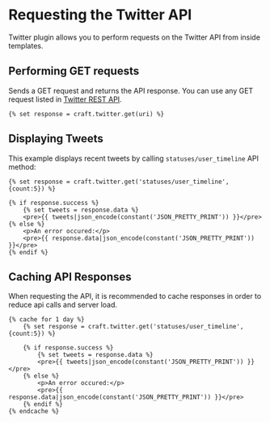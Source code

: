 # Requesting the Twitter API

Twitter plugin allows you to perform requests on the Twitter API from inside templates.

## Performing GET requests
Sends a GET request and returns the API response. You can use any GET request listed in [Twitter REST API](https://dev.twitter.com/docs/api/1.1).

```twig
{% set response = craft.twitter.get(uri) %}
```

## Displaying Tweets
This example displays recent tweets by calling `statuses/user_timeline` API method:

```twig
{% set response = craft.twitter.get('statuses/user_timeline', {count:5}) %}

{% if response.success %}
    {% set tweets = response.data %}
    <pre>{{ tweets|json_encode(constant('JSON_PRETTY_PRINT')) }}</pre>
{% else %}
    <p>An error occured:</p>
    <pre>{{ response.data|json_encode(constant('JSON_PRETTY_PRINT')) }}</pre>
{% endif %}
```

## Caching API Responses
When requesting the API, it is recommended to cache responses in order to reduce api calls and server load.

```twig
{% cache for 1 day %}
    {% set response = craft.twitter.get('statuses/user_timeline', {count:5}) %}
    
    {% if response.success %}
        {% set tweets = response.data %}
        <pre>{{ tweets|json_encode(constant('JSON_PRETTY_PRINT')) }}</pre>
    {% else %}
        <p>An error occured:</p>
        <pre>{{ response.data|json_encode(constant('JSON_PRETTY_PRINT')) }}</pre>
    {% endif %}
{% endcache %}
```
